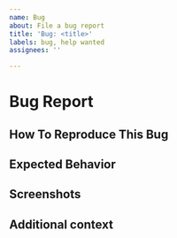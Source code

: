 ```yaml
---
name: Bug
about: File a bug report
title: 'Bug: <title>'
labels: bug, help wanted
assignees: ''

---
```


# Bug Report

<!-- A clear and concise description of what the bug is. -->

## How To Reproduce This Bug

<!-- Steps to reproduce the behavior: -->

<!--
1. Go to '...'
2. Click on '....'
3. Scroll down to '....'
4. See error
-->

## Expected Behavior

<!-- A clear and concise description of what you expected to happen. -->

## Screenshots

<!-- If applicable, add screenshots to help explain your problem. -->

## Additional context

<!-- Add any other context about the problem here. -->
